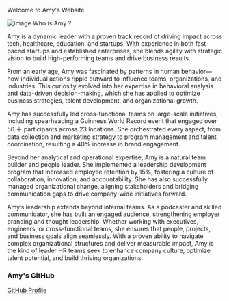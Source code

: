 Welcome to Amy's Website 

![image](https://github.com/user-attachments/assets/1cd46b0a-a825-4fd7-b371-ef332d34ec93)
 Who is Amy ? 
 
Amy is a dynamic leader with a proven track record of driving impact across tech, healthcare, education, and startups. With experience in both fast-paced startups and established enterprises, she blends agility with strategic vision to build high-performing teams and drive business results.

From an early age, Amy was fascinated by patterns in human behavior—how individual actions ripple outward to influence teams, organizations, and industries. This curiosity evolved into her expertise in behavioral analysis and data-driven decision-making, which she has applied to optimize business strategies, talent development, and organizational growth.

Amy has successfully led cross-functional teams on large-scale initiatives, including spearheading a Guinness World Record event that engaged over 50 ＋ participants across 23 locations. She orchestrated every aspect, from data collection and marketing strategy to program management and talent coordination, resulting a 40% increase in brand engagement.

Beyond her analytical and operational expertise, Amy is a natural team builder and people leader. She implemented a leadership development program that increased employee retention by 15%, fostering a culture of collaboration, innovation, and accountability. She has also successfully managed organizational change, aligning stakeholders and bridging communication gaps to drive company-wide initiatives forward.

Amy’s leadership extends beyond internal teams. As a podcaster and skilled communicator, she has built an engaged audience, strengthening employer branding and thought leadership. Whether working with executives, engineers, or cross-functional teams, she ensures that people, projects, and business goals align seamlessly. With a proven ability to navigate complex organizational structures and deliver measurable impact, Amy is the kind of leader HR teams seek to enhance company culture, optimize talent potential, and build thriving organizations.


### Amy's GitHub  
[GitHub Profile](https://github.com/amyamynotanyamy?tab=repositories)

